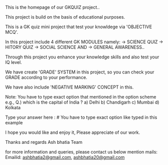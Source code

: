 This is the homepage of our GKQUIZ project..

This project is build on the basis of educational purposes. 

This is a GK quiz mini project that test your knowldege via 'OBJECTIVE MCQ'.

In this project include 4 different GK MODULES namely:
-> SCIENCE QUIZ
-> HITORY QUIZ
-> SOCIAL SCIENCE AND
-> GENERAL AWARENESS..

Through this project you enhance your knowledge skills and also test your IQ level.

We have create 'GRADE' SYSTEM in this project, so you can check your GRADE according to your performance.

We have also include 'NEGATIVE MARKING' CONCEPT in this.

Note: You have to type exact option that mentioned in the option scheme e.g.,
Q.) which is the capital of India ?
a) Delhi
b) Chandigarh
c) Mumbai
d) Kolkata

Type your answer here : <Delhi>  # You have to type exact option like typed in this example  

I hope you would like and enjoy it, Please appreciate of our work.

Thanks and regards
Ash bhatia Team

for more information and queries, please contact us below mention mails:
Emailid: ashbhatia2@gmail.com, ashbhatia20@gmail.com
